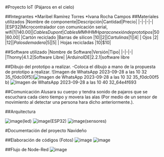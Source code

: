 #Proyecto IoT (Pájaros en el cielo)

##Integrantes
*Maribel Ramírez Torres
*Ivana Rocha Campos
##Materiales utilizados
|Nombre de componente|Descripción|Cantidad|Precio|
|-|-|-|-|
|ESP32|Microcontralador con comunicación serial, wifi|1|$140.00|
|Cables Dupont|Cables MM HH MH para conexión de prototipos|50|$60.00|
|Cartón reciclado 
|Barras de silicon |10||$2|
|Cartulinas |1||$4|
| Ojos |2| |$12|
| Palos de madera |5| |$5|
| Hojas recicladas |10|$10|


##Software utilizado
|Nombre de Software|Versión|Tipo|
|-|-|-|
|Thonny|4.1.2|Software Libre|
|ArduinoIDE|2.2.1|software libre

##Dibujo del prototipo a realizar.
-Coloca el dibujo a mano de la propuesta de prototipo a realizar.
![Imagen de WhatsApp 2023-09-28 a las 10 32 35_f0dc00f5](![Imagen de WhatsApp 2023-09-28 a las 10 32 35_f0dc00f5](https://github.com/IvanaRocha/rEpositorio/assets/146135319/6d933dd9-55dd-4082-967a-7a2a1d9191ec)
b)
![Imagen de WhatsApp 2023-09-28 a las 10 40 32_64e4f693](https://github.com/IvanaRocha/rEpositorio/assets/146135319/0082554f-9e6f-4b04-a0f9-2a3b0695dc54)



##Comunicación 
Alusara  su cuerpo  y tendra sonido de pajaros que se escuchara cada ciero tiempo y movera las alas   (Por medio de un sensor de movimiento al detectar una persona hara dicho anteriormente.).

##Arquitectura

 ![image](https://github.com/IvanaRocha/rEpositorio/assets/146135319/361b8be6-d20d-498d-b0a8-8d2929d8a85e)(led)
![image](https://github.com/IvanaRocha/rEpositorio/assets/146135319/2a20d29f-6b64-49ba-bf31-947d96316477)(ESP32)
![image](https://github.com/IvanaRocha/rEpositorio/assets/146135319/3532333b-6ce2-4470-b4d6-6d287229e3ae)(sensores)
  
#Documentación del proyecto Navideño

##Elaboración de códigos (Fotos)
![image](https://github.com/Marib117uwu/PajarosEnElCielo/assets/135056294/a0ceeb07-93ee-45c0-953e-5f046daf5908)
![image](https://github.com/Marib117uwu/PajarosEnElCielo/assets/135056294/979c3b8a-03c6-467b-bbb5-2dd4e050f740)

##Flujo de Node-Red
![image](https://github.com/Marib117uwu/PajarosEnElCielo/assets/135056294/d8d63502-bafe-4851-ac03-5034a88952fc)

